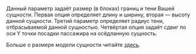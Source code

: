  Данный параметр задаёт размер (в блоках) границ и тени Вашей сущности. Первая опция определяет длину и ширину, вторая — высоту данной сущности. Третий параметр определяет радиус тени, отбрасываемой данной сущностью. Четвёртая опция задаёт сдвиг по оси Y точки посадки пассажира на осёдланную сущность.

 Больше о размере модели сущности читайте [здесь](https://mcreator.net/wiki/entity-model-sizes).
